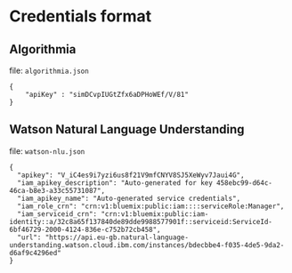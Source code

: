 # Credentials format

## Algorithmia

file: `algorithmia.json` 

```
{
    "apiKey" : "simDCvpIUGtZfx6aDPHoWEf/V/81"
}
```

## Watson Natural Language Understanding

file: `watson-nlu.json` 

```
{
  "apikey": "V_iC4es9i7yzi6us8f21V9mfCNYV8SJ5XeWyv7Jaui4G",
  "iam_apikey_description": "Auto-generated for key 458ebc99-d64c-46ca-b8e3-a33c55731087",
  "iam_apikey_name": "Auto-generated service credentials",
  "iam_role_crn": "crn:v1:bluemix:public:iam::::serviceRole:Manager",
  "iam_serviceid_crn": "crn:v1:bluemix:public:iam-identity::a/32c8a65f137840de89dde9988577901f::serviceid:ServiceId-6bf46729-2000-4124-836e-c752b72cb458",
  "url": "https://api.eu-gb.natural-language-understanding.watson.cloud.ibm.com/instances/bdecbbe4-f035-4de5-9da2-d6af9c4296ed"
}
```
